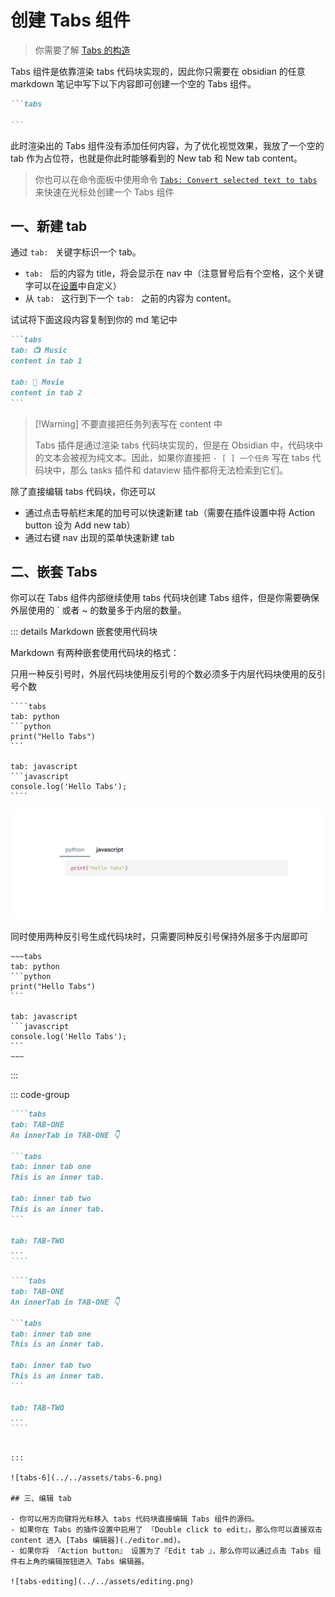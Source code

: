 # 创建 Tabs 组件

> 你需要了解 [Tabs 的构造](../tabsmodal.md)

Tabs 组件是依靠渲染 tabs 代码块实现的，因此你只需要在 obsidian 的任意 markdown 笔记中写下以下内容即可创建一个空的 Tabs 组件。

````md
```tabs

```
````

此时渲染出的 Tabs 组件没有添加任何内容，为了优化视觉效果，我放了一个空的 tab 作为占位符，也就是你此时能够看到的 New tab 和 New tab content。

> 你也可以在命令面板中使用命令 [`Tabs: Convert selected text to tabs`](./commands.md#tabs-convert-selected-text-to-tabs) 来快速在光标处创建一个 Tabs 组件

## 一、新建 tab

通过 `tab: ` 关键字标识一个 tab。

- `tab: ` 后的内容为 title，将会显示在 nav 中（注意冒号后有个空格，这个关键字可以在[设置](./settings.md)中自定义）
- 从 `tab: ` 这行到下一个 `tab: ` 之前的内容为 content。

试试将下面这段内容复制到你的 md 笔记中

````md {2-3,5-6}
```tabs
tab: 📺 Music
content in tab 1

tab: 🎵 Movie
content in tab 2
```
````

> [!Warning] 不要直接把任务列表写在 content 中
>
> Tabs 插件是通过渲染 tabs 代码块实现的，但是在 Obsidian 中，代码块中的文本会被视为纯文本。因此，如果你直接把 `- [ ] 一个任务` 写在 tabs 代码块中，那么 tasks 插件和 dataview 插件都将无法检索到它们。

除了直接编辑 tabs 代码块，你还可以

- 通过点击导航栏末尾的加号可以快速新建 tab（需要在插件设置中将 Action button 设为 Add new tab）
- 通过右键 nav 出现的菜单快速新建 tab

## 二、嵌套 Tabs

你可以在 Tabs 组件内部继续使用 tabs 代码块创建 Tabs 组件，但是你需要确保外层使用的 \` 或者 \~ 的数量多于内层的数量。

::: details Markdown 嵌套使用代码块

Markdown 有两种嵌套使用代码块的格式：

只用一种反引号时，外层代码块使用反引号的个数必须多于内层代码块使用的反引号个数

`````
````tabs
tab: python
```python
print("Hello Tabs")
```

tab: javascript
```javascript
console.log('Hello Tabs');
````
`````

![tabs-5](../../assets/tabs-5.png)

同时使用两种反引号生成代码块时，只需要同种反引号保持外层多于内层即可

````
~~~tabs
tab: python
```python
print("Hello Tabs")
```

tab: javascript
```javascript
console.log('Hello Tabs');
```
~~~
````

:::

::: code-group

`````md [只用一种反引号]
````tabs
tab: TAB-ONE
An innerTab in TAB-ONE 👇

```tabs
tab: inner tab one
This is an inner tab.

tab: inner tab two
This is an inner tab.
```

tab: TAB-TWO
...
````
`````

`````md [使用两种反引号]
````tabs
tab: TAB-ONE
An innerTab in TAB-ONE 👇

```tabs
tab: inner tab one
This is an inner tab.

tab: inner tab two
This is an inner tab.
```

tab: TAB-TWO
...
````
`````

```

:::

![tabs-6](../../assets/tabs-6.png)

## 三、编辑 tab

- 你可以用方向键将光标移入 tabs 代码块直接编辑 Tabs 组件的源码。
- 如果你在 Tabs 的插件设置中启用了 『Double click to edit』，那么你可以直接双击 content 进入 [Tabs 编辑器](./editor.md)。
- 如果你将 『Action button』 设置为了『Edit tab 』，那么你可以通过点击 Tabs 组件右上角的编辑按钮进入 Tabs 编辑器。

![tabs-editing](../../assets/editing.png)
```

